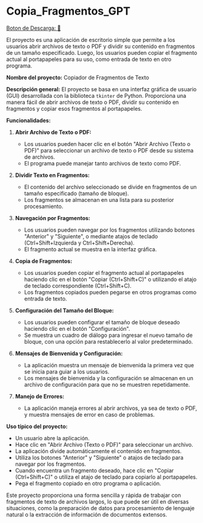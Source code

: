 # Copia_Fragmentos_GPT

[Boton de Descarga: 💾](https://github.com/Maty1534/Copia_Fragmentos_GPT/releases/download/copy_fragment/Copiador_Fragmentos.zip)

El proyecto es una aplicación de escritorio simple que permite a los usuarios abrir archivos de texto o PDF y dividir su contenido en fragmentos de un tamaño especificado. Luego, los usuarios pueden copiar el fragmento actual al portapapeles para su uso, como entrada de texto en otro programa.

**Nombre del proyecto:** Copiador de Fragmentos de Texto

**Descripción general:**
El proyecto se basa en una interfaz gráfica de usuario (GUI) desarrollada con la biblioteca `tkinter` de Python. Proporciona una manera fácil de abrir archivos de texto o PDF, dividir su contenido en fragmentos y copiar esos fragmentos al portapapeles.

**Funcionalidades:**

1. **Abrir Archivo de Texto o PDF:**
   - Los usuarios pueden hacer clic en el botón "Abrir Archivo (Texto o PDF)" para seleccionar un archivo de texto o PDF desde su sistema de archivos.
   - El programa puede manejar tanto archivos de texto como PDF.

2. **Dividir Texto en Fragmentos:**
   - El contenido del archivo seleccionado se divide en fragmentos de un tamaño especificado (tamaño de bloque).
   - Los fragmentos se almacenan en una lista para su posterior procesamiento.

3. **Navegación por Fragmentos:**
   - Los usuarios pueden navegar por los fragmentos utilizando botones "Anterior" y "Siguiente", o mediante atajos de teclado (Ctrl+Shift+Izquierda y Ctrl+Shift+Derecha).
   - El fragmento actual se muestra en la interfaz gráfica.

4. **Copia de Fragmentos:**
   - Los usuarios pueden copiar el fragmento actual al portapapeles haciendo clic en el botón "Copiar (Ctrl+Shift+C)" o utilizando el atajo de teclado correspondiente (Ctrl+Shift+C).
   - Los fragmentos copiados pueden pegarse en otros programas como entrada de texto.

5. **Configuración del Tamaño del Bloque:**
   - Los usuarios pueden configurar el tamaño de bloque deseado haciendo clic en el botón "Configuración".
   - Se muestra un cuadro de diálogo para ingresar el nuevo tamaño de bloque, con una opción para restablecerlo al valor predeterminado.

6. **Mensajes de Bienvenida y Configuración:**
   - La aplicación muestra un mensaje de bienvenida la primera vez que se inicia para guiar a los usuarios.
   - Los mensajes de bienvenida y la configuración se almacenan en un archivo de configuración para que no se muestren repetidamente.

7. **Manejo de Errores:**
   - La aplicación maneja errores al abrir archivos, ya sea de texto o PDF, y muestra mensajes de error en caso de problemas.

**Uso típico del proyecto:**
- Un usuario abre la aplicación.
- Hace clic en "Abrir Archivo (Texto o PDF)" para seleccionar un archivo.
- La aplicación divide automáticamente el contenido en fragmentos.
- Utiliza los botones "Anterior" y "Siguiente" o atajos de teclado para navegar por los fragmentos.
- Cuando encuentra un fragmento deseado, hace clic en "Copiar (Ctrl+Shift+C)" o utiliza el atajo de teclado para copiarlo al portapapeles.
- Pega el fragmento copiado en otro programa o aplicación.

Este proyecto proporciona una forma sencilla y rápida de trabajar con fragmentos de texto de archivos largos, lo que puede ser útil en diversas situaciones, como la preparación de datos para procesamiento de lenguaje natural o la extracción de información de documentos extensos.
